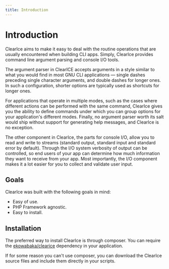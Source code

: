 ```yaml
---
title: Introduction
---
```

Introduction
============

ClearIce aims to make it easy to deal with the routine operations that are usually encountered when building CLI apps. Simply, ClearIce provides command line argument parsing and console I/O tools. 

The argument parser in ClearICE accepts arguments in a style similar to what you would find in most GNU CLI applications &mdash; single dashes preceding single character arguments, and double dashes for longer ones. In such a configuration, shorter options are typically used as shortcuts for longer ones. 

For applications that operate in multiple modes, such as the cases where different actions can be performed with the same command, ClearIce gives you the ability to define commands under which you can group options for your application's different modes. Finally, no argument parser worth its salt would ship without support for generating help messages, and ClearIce is no exception.

The other component in ClearIce, the parts for console I/O, allow you to read and write to streams (standard output, standard input and standard error by default). Through the I/O system verbosity of output can be controlled, so end users of your app can determine how much information they want to receive from your app. Most importantly, the I/O component makes it a lot easier for you to collect and validate user input. 

Goals
-----
ClearIce was built with the following goals in mind:

 - Easy of use.
 - PHP Framework agnostic.
 - Easy to install.

Installation
------------
The preferred way to install ClearIce is through composer. You can require the [ekowabaka/clearice](http://packagist.org/packages/ekowabaka/clearice) dependency in your application.

If for some reason you can't use composer, you can download the ClearIce source files and include them directly in your scripts.

